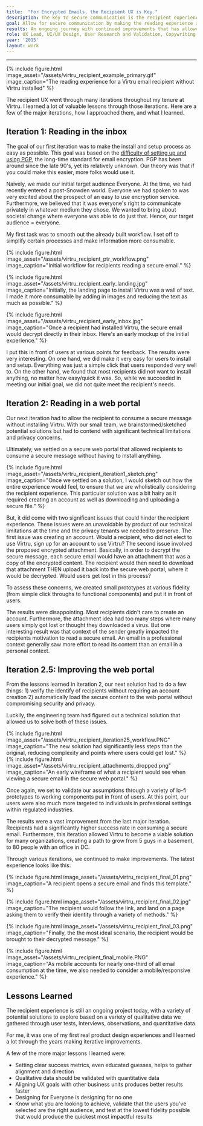 ```yaml
---
title:  "For Encrypted Emails, the Recipient UX is Key."
description: The key to secure communication is the recipient experience. While a sender might be very motivated to jump through hoops to secure their message, simple barriers can discourage or prevent a recipient from consuming that message. At that point, communication is not achieved, time has been wasted, and both parties are frustrated. With enough frustration, Virtru ceases to provide value and loses a customer. 
goal: Allow for secure communication by making the reading experience as painless as possible 
results: An ongoing journey with continued improvements that has allowed Virtru to become a viable email encryption solution for many organizations. 
role: UX Lead, UI/UX Design, User Research and Validation, Copywriting
year: '2015'
layout: work
---
```

---

{% include figure.html image_asset="/assets/virtru_recipient_example_primary.gif" image_caption="The reading experience for a Virtru email recipient without Virtru installed" %}

The recipient UX went through many iterations throughout my tenure at Virtru. I learned a lot of valuable lessons through those iterations. Here are a few of the major iterations, how I approached them, and what I learned.

## Iteration 1: Reading in the inbox

The goal of our first iteration was to make the install and setup process as easy as possible. This goal was based on the [difficulty of setting up and using PGP](https://youtu.be/irYluSTChIY), the long-time standard for email encryption. PGP has been around since the late 90's, yet its relatively unknown. Our theory was that if you could make this easier, more folks would use it.

Naively, we made our initial target audience Everyone. At the time, we had recently entered a post-Snowden world. Everyone we had spoken to was very excited about the prospect of an easy to use encryption service. Furthermore, we believed that it was everyone's right to communicate privately in whatever medium they chose. We wanted to bring about societal change where everyone was able to do just that. Hence, our target audience = everyone.

My first task was to smooth out the already built workflow. I set off to simplify certain processes and make information more consumable. 

{% include figure.html image_asset="/assets/virtru_recipient_ptr_workflow.png" image_caption="Initial workflow for recipients reading a secure email." %} 

{% include figure.html image_asset="/assets/virtru_recipient_early_landing.jpg" image_caption="Initially, the landing page to install Virtru was a wall of text. I made it more consumable by adding in images and reducing the text as much as possible." %}

{% include figure.html image_asset="/assets/virtru_recipient_early_inbox.jpg" image_caption="Once a recipient had installed Virtru, the secure email would decrypt directly in their inbox. Here's an early mockup of the initial experience." %}

I put this in front of users at various points for feedback. The results were very interesting. On one hand, we did make it very easy for users to install and setup. Everything was just a simple click that users responded very well to. On the other hand, we found that most recipients did not want to install anything, no matter how easy/quick it was. So, while we succeeded in meeting our initial goal, we did not quite meet the recipient's needs.  

## Iteration 2: Reading in a web portal

Our next iteration had to allow the recipient to consume a secure message without installing Virtru. With our small team, we brainstormed/sketched potential solutions but had to contend with significant technical limitations and privacy concerns. 

Ultimately, we settled on a secure web portal that allowed recipients to consume a secure message without having to install anything. 

{% include figure.html image_asset="/assets/virtru_recipient_iteration1_sketch.png" image_caption="Once we settled on a solution, I would sketch out how the entire experience would feel, to ensure that we are wholistically considering the recipient experience. This particular solution was a bit hairy as it required creating an account as well as downloading and uploading a secure file." %}

But, it did come with two significant issues that could hinder the recipient experience. These issues were an unavoidable by product of our technical limitations at the time and the privacy tenants we needed to preserve. The first issue was creating an account. Would a recipient, who did not elect to use Virtru, sign up for an account to use Virtru? The second issue involved the proposed encrypted attachment. Basically, in order to decrypt the secure message, each secure email would have an attachment that was a copy of the encrypted content. The recipient would then need to download that attachment THEN upload it back into the secure web portal, where it would be decrypted. Would users get lost in this process?  

To assess these concerns, we created small prototypes at various fidelity (from simple click throughs to functional components) and put it in front of users. 

The results were disappointing. Most recipients didn't care to create an account. Furthermore, the attachment idea had too many steps where many users simply got lost or thought they downloaded a virus. But one interesting result was that context of the sender greatly impacted the recipients motivation to read a secure email. An email in a professional context generally saw more effort to read its content than an email in a personal context.

## Iteration 2.5: Improving the web portal

From the lessons learned in iteration 2, our next solution had to do a few things: 1) verify the identify of recipients without requiring an account creation 2) automatically load the secure content to the web portal without compromising security and privacy. 

Luckily, the engineering team had figured out a technical solution that allowed us to solve both of these issues. 

{% include figure.html image_asset="/assets/virtru_recipient_iteration25_workflow.PNG" image_caption="The new solution had significantly less steps than the original, reducing complexity and points where users could get lost." %}  
{% include figure.html image_asset="/assets/virtru_recipient_attachments_dropped.png" image_caption="An early wireframe of what a recipient would see when viewing a secure email in the secure web portal." %} 

Once again, we set to validate our assumptions through a variety of lo-fi prototypes to working components put in front of users. At this point, our users were also much more targeted to individuals in professional settings within regulated industries. 

The results were a vast improvement from the last major iteration. Recipients had a significantly higher success rate in consuming a secure email. Furthermore, this iteration allowed Virtru to become a viable solution for many organizations, creating a path to grow from 5 guys in a basement, to 80 people with an office in DC. 

Through various iterations, we continued to make improvements. The latest experience looks like this: 

{% include figure.html image_asset="/assets/virtru_recipient_final_01.png" image_caption="A recipient opens a secure email and finds this template." %} 

{% include figure.html image_asset="/assets/virtru_recipient_final_02.jpg" image_caption="The recipient would follow the link, and land on a page asking them to verify their identity through a variety of methods." %}

{% include figure.html image_asset="/assets/virtru_recipient_final_03.png" image_caption="Finally, the the most ideal scenario, the recipient would be brought to their decrypted message." %}

{% include figure.html image_asset="/assets/virtru_recipient_final_mobile.PNG" image_caption="As mobile accounts for nearly one-third of all email consumption at the time, we also needed to consider a mobile/responsive experience." %}

## Lessons Learned

The recipient experience is still an ongoing project today, with a variety of potential solutions to explore based on a variety of qualitative data we gathered through user tests, interviews, observations, and quantitative data. 

For me, it was one of my first real product design experiences and I learned a lot through the years making iterative improvements.

A few of the more major lessons I learned were: 

* Setting clear success metrics, even educated guesses, helps to gather alignment and direction
* Qualitative data should be validated with quantitative data
* Aligning UX goals with other business units produces better results faster
* Designing for Everyone is designing for no one
* Know what you are looking to achieve, validate that the users you've selected are the right audience, and test at the lowest fidelity possible that would produce the quickest most impactful results